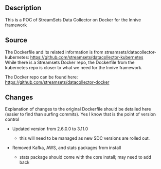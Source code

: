 ## Description
This is a POC of StreamSets Data Collector on Docker for the Innive framework

## Source
The Dockerfile and its related information is from streamsets/datacollector-kubernetes: https://github.com/streamsets/datacollector-kubernetes  
While there is a Streamsets Docker repo, the Dockerfile from the kubernetes repo is closer to what we need for the Innive framework.

The Docker repo can be found here: https://github.com/streamsets/datacollector-docker

## Changes
Explanation of changes to the original Dockerfile should be detailed here (easier to find than surfing commits).  Yes I know that is the point of version control  

- Updated version from 2.6.0.0 to 3.11.0
  - this will need to be managed as new SDC versions are rolled out.  

- Removed Kafka, AWS, and stats packages from install
  - stats package should come with the core install; may need to add back
